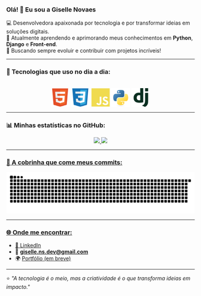 ### Olá! 👋 Eu sou a Giselle Novaes  

💻 Desenvolvedora apaixonada por tecnologia e por transformar ideias em soluções digitais.  
🌱 Atualmente aprendendo e aprimorando meus conhecimentos em **Python**, **Django** e **Front-end**.  
🚀 Buscando sempre evoluir e contribuir com projetos incríveis!

---

### 🚀 Tecnologias que uso no dia a dia:
<div style="display: inline_block" align="center"><br>
  <img align="center" alt="HTML" height="50" width="50" src="https://raw.githubusercontent.com/devicons/devicon/master/icons/html5/html5-original.svg">
  <img align="center" alt="CSS" height="50" width="50" src="https://raw.githubusercontent.com/devicons/devicon/master/icons/css3/css3-original.svg">
  <img align="center" alt="JS" height="50" width="50" src="https://raw.githubusercontent.com/devicons/devicon/master/icons/javascript/javascript-plain.svg">
  <img align="center" alt="Python" height="50" width="50" src="https://raw.githubusercontent.com/devicons/devicon/master/icons/python/python-original.svg">
  <img align="center" alt="Django" height="50" width="50" src="https://raw.githubusercontent.com/devicons/devicon/master/icons/django/django-plain.svg">
</div>

---

### 📊 Minhas estatísticas no GitHub:
<div align="center">
  <a href="https://github.com/XL2N">
  <img height="180em" src="https://github-readme-stats.vercel.app/api?username=XL2N&show_icons=true&theme=tokyonight&include_all_commits=true&count_private=true"/>
  <img height="180em" src="https://github-readme-stats.vercel.app/api/top-langs/?username=XL2N&layout=compact&langs_count=7&theme=tokyonight"/>
</div>

---

### 🐍 A cobrinha que come meus commits:
![Snake animation](https://github.com/XL2N/XL2N/blob/output/github-contribution-grid-snake.svg)

---

### 🌐 Onde me encontrar:
- 💼 [LinkedIn](www.linkedin.com/in/giselle-novaes-0b295a325)  
- 📧 **giselle.ns.dev@gmail.com**  
- 🌍 [Portfólio (em breve)]()

---

⭐️ _"A tecnologia é o meio, mas a criatividade é o que transforma ideias em impacto."_  
